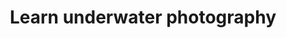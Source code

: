 ---
external_url: http://divegoals.com/uwp/2018/01/30/uwphotography.html
title: Learn underwater photography
image: /media/img/posts/goals/2018-01-21-uwphotography/green-sea-turtle.gif
description: After I earned my Open Water and Advanced diving certs, I set a goal of visiting two of the world's top diving locations within the next year. First up was the Galápagos. I contacted one of my buddies from film school and planned a two week trip over the 2017-18 New Year's holiday. With film and photography backgrounds, we both desired to visually document our dives. This meant I needed to learn underwater photography and purchase or rent the necessary equipment.
category: goal
---